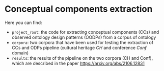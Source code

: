 # Conceptual components extraction

Here you can find:

- ``project_root``: the code for extracting conceptual components (CCs) and observed ontology design patterns (OODPs) from a corpus of ontology
- ``corpora``: two corpora that have been used for testing the extraction of CCs and ODPs pipeline (cultural heritage _CH_ and conference _Conf_ domain)
- ``results``: the results of the pipeline on the two corpora (CH and Conf), which are described in the paper https://arxiv.org/abs/2106.12831
